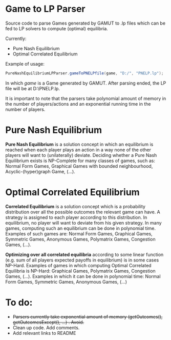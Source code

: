 # Game to LP Parser

Source code to parse Games generated by GAMUT to .lp files which can be fed to LP solvers to compute (optimal) equilibria.

Currently:
  - Pure Nash Equilibrium
  - Optimal Correlated Equilibrium
  
Example of usage:

```java
PureNashEquilibriumLPParser.gameToPNELPfile(game, "D:/", "PNELP.lp");
```

In which *game* is a Game generated by GAMUT. After parsing ended, the LP file will be at D:\PNELP.lp.

It is important to note that the parsers take polynomial amount of memory in the number of players/actions and an exponential running time in the number of players.

# Pure Nash Equilibrium

**Pure Nash Equilibrium** is a solution concept in which an equilibrium is reached when each player plays an action in a way none of the other players will want to (unilaterally) deviate. Deciding whether a Pure Nash Equilibrium exists is NP-Complete for many classes of games, such as: Normal Form Games, Graphical Games with bounded neighbourhood, Acyclic-(hyper)graph Game, (...).

# Optimal Correlated Equilibrium

**Correlated Equilibrium** is a solution concept which is a probability distribution over all the possible outcomes the relevant game can have. A strategy is assigned to each player according to this distribution. In equilibrium, no player will want to deviate from his given strategy. In many games, computing such an equilibrium can be done in polynomial time. Examples of such games are: Normal Form Games, Graphical Games, Symmetric Games, Anonymous Games, Polymatrix Games, Congestion Games, (...).

**Optimizing over all correlated equilibria** according to some linear function (e.g. sum of all players expected payoffs in equilibrium) is in some cases NP-Hard. Examples of games in which computing Optimal Correlated Equilibria is NP-Hard: Graphical Games, Polymatrix Games, Congestion Games, (...). Examples in which it can be done in polynomial time: Normal Form Games, Symmetric Games, Anonymous Games, (...)

# To do:

- ~~Parsers currently take exponential amount of memory (getOutcomes(), getOutcomesExcept(), ...) . Avoid.~~
- Clean up code. Add comments.
- Add relevant links to README
